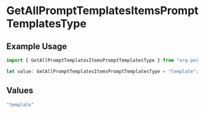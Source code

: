 # GetAllPromptTemplatesItemsPromptTemplatesType

## Example Usage

```typescript
import { GetAllPromptTemplatesItemsPromptTemplatesType } from "orq-poc-typescript-multi-env-version/models/operations";

let value: GetAllPromptTemplatesItemsPromptTemplatesType = "template";
```

## Values

```typescript
"template"
```